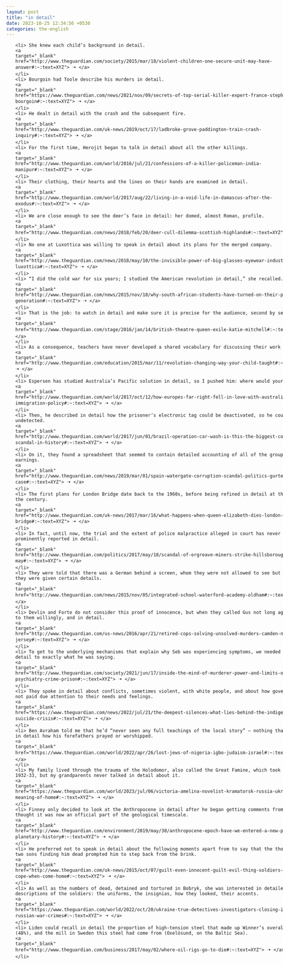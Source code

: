 ```yaml
---
layout: post
title: "in detail"
date: 2023-10-25 12:34:56 +0530
categories: the-english
---
```

<style>
    ol {
        width: 800px;
        margin: 0 auto;
    }
ol li {
    font-size: 18px;
    line-height: 1.5;
    padding-bottom: 8px;
}
</style>
<ol>

    <li> She knew each child’s background in detail.
    <a 
    target="_blank" 
    href="http://www.theguardian.com/society/2015/mar/18/violent-children-one-secure-unit-may-have-answer#:~:text=XYZ"> 🠢 </a>
    </li>
    <li> Bourgoin had Toole describe his murders in detail.
    <a 
    target="_blank" 
    href="https://www.theguardian.com/news/2021/nov/09/secrets-of-top-serial-killer-expert-france-stephane-bourgoin#:~:text=XYZ"> 🠢 </a>
    </li>
    <li> He dealt in detail with the crash and the subsequent fire.
    <a 
    target="_blank" 
    href="http://www.theguardian.com/uk-news/2019/oct/17/ladbroke-grove-paddington-train-crash-inquiry#:~:text=XYZ"> 🠢 </a>
    </li>
    <li> For the first time, Herojit began to talk in detail about all the other killings.
    <a 
    target="_blank" 
    href="http://www.theguardian.com/world/2016/jul/21/confessions-of-a-killer-policeman-india-manipur#:~:text=XYZ"> 🠢 </a>
    </li>
    <li> Their clothing, their hearts and the lines on their hands are examined in detail.
    <a 
    target="_blank" 
    href="http://www.theguardian.com/world/2017/aug/22/living-in-a-void-life-in-damascus-after-the-exodus#:~:text=XYZ"> 🠢 </a>
    </li>
    <li> We are close enough to see the deer’s face in detail: her domed, almost Roman, profile.
    <a 
    target="_blank" 
    href="http://www.theguardian.com/news/2018/feb/20/deer-cull-dilemma-scottish-highlands#:~:text=XYZ"> 🠢 </a>
    </li>
    <li> No one at Luxottica was willing to speak in detail about its plans for the merged company.
    <a 
    target="_blank" 
    href="http://www.theguardian.com/news/2018/may/10/the-invisible-power-of-big-glasses-eyewear-industry-essilor-luxottica#:~:text=XYZ"> 🠢 </a>
    </li>
    <li> “I did the cold war for six years; I studied the American revolution in detail,” she recalled.
    <a 
    target="_blank" 
    href="http://www.theguardian.com/news/2015/nov/18/why-south-african-students-have-turned-on-their-parents-generation#:~:text=XYZ"> 🠢 </a>
    </li>
    <li> That is the job: to watch in detail and make sure it is precise for the audience, second by second.
    <a 
    target="_blank" 
    href="http://www.theguardian.com/stage/2016/jan/14/british-theatre-queen-exile-katie-mitchell#:~:text=XYZ"> 🠢 </a>
    </li>
    <li> As a consequence, teachers have never developed a shared vocabulary for discussing their work in detail.
    <a 
    target="_blank" 
    href="http://www.theguardian.com/education/2015/mar/11/revolution-changing-way-your-child-taught#:~:text=XYZ"> 🠢 </a>
    </li>
    <li> Espersen has studied Australia’s Pacific solution in detail, so I pushed him: where would your Nauru be?
    <a 
    target="_blank" 
    href="http://www.theguardian.com/world/2017/oct/12/how-europes-far-right-fell-in-love-with-australias-immigration-policy#:~:text=XYZ"> 🠢 </a>
    </li>
    <li> Then, he described in detail how the prisoner’s electronic tag could be deactivated, so he could flee undetected.
    <a 
    target="_blank" 
    href="http://www.theguardian.com/world/2017/jun/01/brazil-operation-car-wash-is-this-the-biggest-corruption-scandal-in-history#:~:text=XYZ"> 🠢 </a>
    </li>
    <li> On it, they found a spreadsheet that seemed to contain detailed accounting of all of the group’s illicit earnings.
    <a 
    target="_blank" 
    href="http://www.theguardian.com/news/2019/mar/01/spain-watergate-corruption-scandal-politics-gurtel-case#:~:text=XYZ"> 🠢 </a>
    </li>
    <li> The first plans for London Bridge date back to the 1960s, before being refined in detail at the turn of the century.
    <a 
    target="_blank" 
    href="http://www.theguardian.com/uk-news/2017/mar/16/what-happens-when-queen-elizabeth-dies-london-bridge#:~:text=XYZ"> 🠢 </a>
    </li>
    <li> In fact, until now, the trial and the extent of police malpractice alleged in court has never been prominently reported in detail.
    <a 
    target="_blank" 
    href="http://www.theguardian.com/politics/2017/may/18/scandal-of-orgreave-miners-strike-hillsborough-theresa-may#:~:text=XYZ"> 🠢 </a>
    </li>
    <li> They were told that there was a German behind a screen, whom they were not allowed to see but about whom they were given certain details.
    <a 
    target="_blank" 
    href="http://www.theguardian.com/news/2015/nov/05/integrated-school-waterford-academy-oldham#:~:text=XYZ"> 🠢 </a>
    </li>
    <li> Devlin and Forte do not consider this proof of innocence, but when they called Gus not long ago, he spoke to them willingly, and in detail.
    <a 
    target="_blank" 
    href="http://www.theguardian.com/us-news/2016/apr/21/retired-cops-solving-unsolved-murders-camden-new-jersey#:~:text=XYZ"> 🠢 </a>
    </li>
    <li> To get to the underlying mechanisms that explain why Seb was experiencing symptoms, we needed to listen in detail to exactly what he was saying.
    <a 
    target="_blank" 
    href="http://www.theguardian.com/society/2021/jun/17/inside-the-mind-of-murderer-power-and-limits-of-forensic-psychiatry-crime-prison#:~:text=XYZ"> 🠢 </a>
    </li>
    <li> They spoke in detail about conflicts, sometimes violent, with white people, and about how government had not paid due attention to their needs and feelings.
    <a 
    target="_blank" 
    href="https://www.theguardian.com/news/2022/jul/21/the-deepest-silences-what-lies-behind-the-indigenous-suicide-crisis#:~:text=XYZ"> 🠢 </a>
    </li>
    <li> Ben Avraham told me that he’d “never seen any full teachings of the local story” – nothing that documented in detail how his forefathers prayed or worshipped.
    <a 
    target="_blank" 
    href="https://www.theguardian.com/world/2022/apr/26/lost-jews-of-nigeria-igbo-judaism-israel#:~:text=XYZ"> 🠢 </a>
    </li>
    <li> My family lived through the trauma of the Holodomor, also called the Great Famine, which took place from 1932-33, but my grandparents never talked in detail about it.
    <a 
    target="_blank" 
    href="https://www.theguardian.com/world/2023/jul/06/victoria-amelina-novelist-kramatorsk-russia-ukraine-war-meaning-of-home#:~:text=XYZ"> 🠢 </a>
    </li>
    <li> Finney only decided to look at the Anthropocene in detail after he began getting comments from people who thought it was now an official part of the geological timescale.
    <a 
    target="_blank" 
    href="http://www.theguardian.com/environment/2019/may/30/anthropocene-epoch-have-we-entered-a-new-phase-of-planetary-history#:~:text=XYZ"> 🠢 </a>
    </li>
    <li> He preferred not to speak in detail about the following moments apart from to say that the thought of his two sons finding him dead prompted him to step back from the brink.
    <a 
    target="_blank" 
    href="http://www.theguardian.com/uk-news/2015/oct/07/guilt-even-innocent-guilt-evil-thing-soldiers-struggle-cope-when-come-home#:~:text=XYZ"> 🠢 </a>
    </li>
    <li> As well as the numbers of dead, detained and tortured in Bobryk, she was interested in detailed descriptions of the soldiers: the uniforms, the insignias, how they looked, their accents.
    <a 
    target="_blank" 
    href="https://www.theguardian.com/world/2022/oct/20/ukraine-true-detectives-investigators-closing-in-on-russian-war-crimes#:~:text=XYZ"> 🠢 </a>
    </li>
    <li> Liden could recall in detail the proportion of high-tension steel that made up Winner’s overall weight (48%), and the mill in Sweden this steel had come from (Oxelösund, on the Baltic Sea).
    <a 
    target="_blank" 
    href="http://www.theguardian.com/business/2017/may/02/where-oil-rigs-go-to-die#:~:text=XYZ"> 🠢 </a>
    </li>